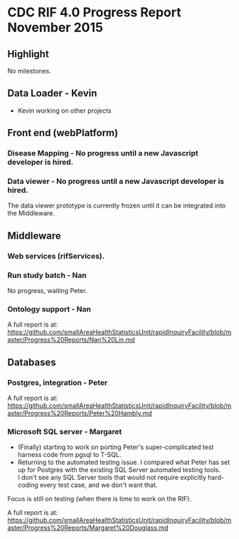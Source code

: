 # CDC RIF 4.0 Progress Report November 2015

## Highlight

No milestones.

## Data Loader - Kevin
  
* Kevin working on other projects
  
## Front end (webPlatform)

### Disease Mapping - No progress until a new Javascript developer is hired.

### Data viewer - No progress until a new Javascript developer is hired.

The data viewer prototype is currently frozen until it can be integrated into the Middleware.

## Middleware

### Web services (rifServices). 

### Run study batch - Nan

No progress, waiting Peter.

### Ontology support - Nan

A full report is at:  https://github.com/smallAreaHealthStatisticsUnit/rapidInquiryFacility/blob/master/Progress%20Reports/Nan%20Lin.md

## Databases

### Postgres, integration - Peter

A full report is at: https://github.com/smallAreaHealthStatisticsUnit/rapidInquiryFacility/blob/master/Progress%20Reports/Peter%20Hambly.md

### Microsoft SQL server - Margaret

* (Finally) starting to work on porting Peter's super-complicated test harness code from pgsql to T-SQL.
* Returning to the automated testing issue.  I compared what Peter has set up for Postgres with the existing SQL Server automated testing tools.  
  I don't see any SQL Server tools that would not require explicitly hard-coding every test case, and we don't want that.

Focus is still on testing (when there is time to work on the RIF).

A full report is at: https://github.com/smallAreaHealthStatisticsUnit/rapidInquiryFacility/blob/master/Progress%20Reports/Margaret%20Douglass.md



 

 

